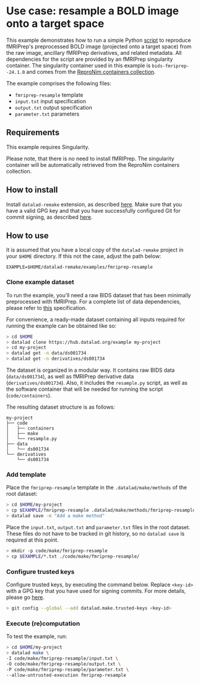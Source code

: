 # Use case: resample a BOLD image onto a target space

This example demonstrates how to run a simple Python [script](https://hub.datalad.org/mslw/fmriprep-resampling) to reproduce fMRIPrep's preprocessed BOLD image (projected onto a target space) from the raw image, ancillary fMRIPrep derivatives, and related metadata. All dependencies for the script are provided by an fMRIPrep singularity container. The singularity container used in this example is `bids-fmriprep--24.1.0` and comes from the [ReproNim containers collection](https://github.com/ReproNim/containers).

The example comprises the following files:
- `fmriprep-resample` template
- `input.txt` input specification
- `output.txt` output specification
- `parameter.txt` parameters

## Requirements

This example requires Singularity.

Please note, that there is no need to install fMRIPrep. The singularity container will be automatically retrieved from the ReproNim containers collection.

## How to install

Install `datalad-remake` extension, as described [here](https://github.com/datalad/datalad-remake/tree/main?tab=readme-ov-file#installation). Make sure that you have a valid GPG key and that you have successfully configured Git for commit signing, as described [here](https://github.com/datalad/datalad-remake/tree/main?tab=readme-ov-file#requirements).

## How to use

It is assumed that you have a local copy of the `datalad-remake` project in your `$HOME` directory. If this not the case, adjust the path below:

```
EXAMPLE=$HOME/datalad-remake/examples/fmriprep-resample
```

### Clone example dataset

To run the example, you'll need a raw BIDS dataset that has been minimally preprocessed with fMRIPrep. For a complete list of data dependencies, please refer to [this](https://github.com/datalad/datalad-remake/blob/main/examples/fmriprep-resample/input.txt) specification.

For convenience, a ready-made dataset containing all inputs required for running the example can be obtained like so:

```bash
> cd $HOME
> datalad clone https://hub.datalad.org/example my-project
> cd my-project
> datalad get -n data/ds001734
> datalad get -n derivatives/ds001734
```

The dataset is organized in a modular way. It contains raw BIDS data (`data/ds001734`), as well as fMRIPrep derivative data (`derivatives/ds001734`). Also, it includes the `resample.py` script, as well as the software container that will be needed for running the script (`code/containers`).

The resulting dataset structure is as follows:

```
my-project
├── code
│   ├── containers
│   ├── make
│   └── resample.py
├── data
│   └── ds001734
└── derivatives
    └── ds001734
```

### Add template

Place the `fmriprep-resample` template in the `.datalad/make/methods` of the root dataset:

```bash
> cd $HOME/my-project
> cp $EXAMPLE/fmriprep-resample .datalad/make/methods/fmriprep-resample
> datalad save -m "Add a make method"
```

Place the `input.txt`, `output.txt` and `parameter.txt` files in the root dataset. These files do not have to be tracked in git history, so no `datalad save` is required at this point.

```bash
> mkdir -p code/make/fmriprep-resample
> cp $EXAMPLE/*.txt ./code/make/fmriprep-resample/
```

### Configure trusted keys

Configure trusted keys, by executing the command below. Replace `<key-id>` with a GPG key that you have used for signing commits. For more details, please go [here](https://github.com/datalad/datalad-remake#trusted-keys).

```bash
> git config --global --add datalad.make.trusted-keys <key-id>
```

### Execute (re)computation

To test the example, run:

```bash
> cd $HOME/my-project
> datalad make \
-I code/make/fmriprep-resample/input.txt \
-O code/make/fmriprep-resample/output.txt \
-P code/make/fmriprep-resample/parameter.txt \
--allow-untrusted-execution fmriprep-resample
```
